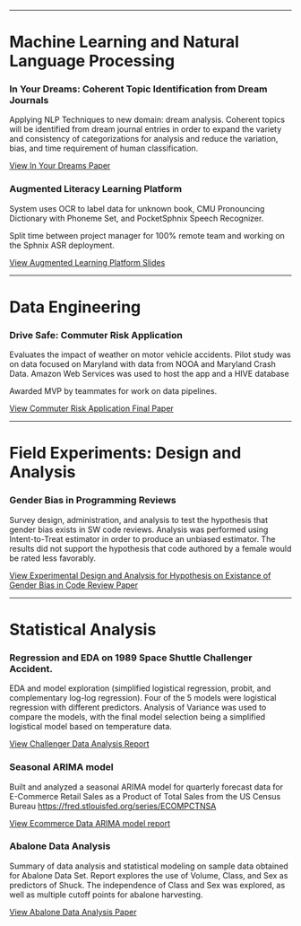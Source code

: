 ___
# Machine Learning and Natural Language Processing



### In Your Dreams: Coherent Topic Identification from Dream Journals 
Applying NLP Techniques to new domain: dream analysis. Coherent topics will be identified from dream journal entries in order to expand the variety and consistency of categorizations for analysis and reduce the variation, bias, and time requirement of human classification.

<a href="kari0219.github.io/pdfs/InYourDreams_Topic_Identification_NLP.pdf" target="_blank">View In Your Dreams Paper </a>



### Augmented Literacy Learning Platform
System uses OCR to label data for unknown book, CMU Pronouncing Dictionary with Phoneme Set, and PocketSphnix Speech Recognizer.

Split time between project manager for 100% remote team and working on the Sphnix ASR deployment.

<a href="kari0219.github.io/pdfs/Augmented%20Reality.pdf" target="_blank">View Augmented Learning Platform Slides </a>


___
# Data Engineering



### Drive Safe: Commuter Risk Application
Evaluates the impact of weather on motor vehicle accidents. Pilot study was on data focused on Maryland with data from NOOA and Maryland Crash Data. 
Amazon Web Services was used to host the app and a HIVE database

Awarded MVP by teammates for work on data pipelines.

<a href="kari0219.github.io/pdfs/W205_Course_Project_FinalReport_Commuter_Risk_Application.pdf" target="_blank">View Commuter Risk Application Final Paper </a>


___
# Field Experiments: Design and Analysis 

###  Gender Bias in Programming Reviews
Survey design, administration, and analysis to test the hypothesis that gender bias exists in SW code reviews.
Analysis was performed using Intent-to-Treat estimator in order to produce an unbiased estimator.
The results did not support the hypothesis that code authored by a female would be rated less favorably.


<a href="kari0219.github.io/pdfs/bias_in_code_reviews.pdf" target="_blank">View Experimental Design and Analysis for Hypothesis on Existance of Gender Bias in Code Review Paper </a>



___
# Statistical Analysis

### Regression and EDA on 1989 Space Shuttle Challenger Accident. 
EDA and model exploration (simplified logistical regression, probit, and complementary log-log regression).  Four of the 5 models were logistical regression with different predictors.  Analysis of Variance was used to compare the models, with the final model selection being a simplified logistical model based on temperature data.

<a href="kari0219.github.io/pdfs/DA_and_model_selection_for_ChallengerSpace_Shuttle.pdf" target="_blank">View Challenger Data Analysis Report </a>

### Seasonal ARIMA model  
Built and analyzed a seasonal ARIMA model for quarterly forecast data for E-Commerce Retail Sales as a Product of Total Sales from the US Census Bureau
https://fred.stlouisfed.org/series/ECOMPCTNSA

<a href="kari0219.github.io/pdfs/ecommerce_data_report.pdf" target="_blank">View Ecommerce Data ARIMA model report</a>

### Abalone Data Analysis
Summary of data analysis and statistical modeling on sample data obtained for Abalone Data Set.
Report explores the use of Volume, Class, and Sex as predictors of Shuck. The independence of Class and Sex was explored, as well as multiple cutoff points for abalone harvesting.

<a href="kari0219.github.io/pdfs/Abalone_Data_Analysis_Report2.pdf" target="_blank">View Abalone Data Analysis Paper </a>

